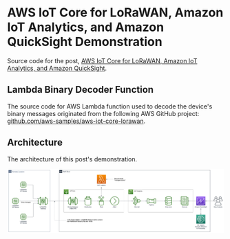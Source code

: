# AWS IoT Core for LoRaWAN, Amazon IoT Analytics, and Amazon QuickSight Demonstration

Source code for the post, [AWS IoT Core for LoRaWAN, Amazon IoT Analytics, and Amazon QuickSight](https://garystafford.medium.com/).

## Lambda Binary Decoder Function

The source code for AWS Lambda function used to decode the device's binary messages originated from the following AWS GitHub project: [github.com/aws-samples/aws-iot-core-lorawan](https://github.com/aws-samples/aws-iot-core-lorawan/).

## Architecture

The architecture of this post's demonstration.

![Architecture](./diagram/LoRaWAN_AWS_Core.png)